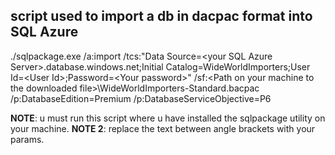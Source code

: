 ## script used to import a db in dacpac format into SQL Azure
./sqlpackage.exe /a:import /tcs:"Data Source=\<your SQL Azure Server\>.database.windows.net;Initial Catalog=WideWorldImporters;User Id=\<User Id\>;Password=\<Your password\>" /sf:\<Path on your machine to the downloaded file\>\WideWorldImporters-Standard.bacpac /p:DatabaseEdition=Premium /p:DatabaseServiceObjective=P6

**NOTE**: u must run this script where u have installed the sqlpackage utility on your machine.
**NOTE 2**: replace the text between angle brackets with your params.
